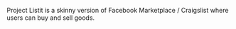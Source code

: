 Project Listit is a skinny version of Facebook Marketplace / Craigslist where users can buy and sell goods. 
